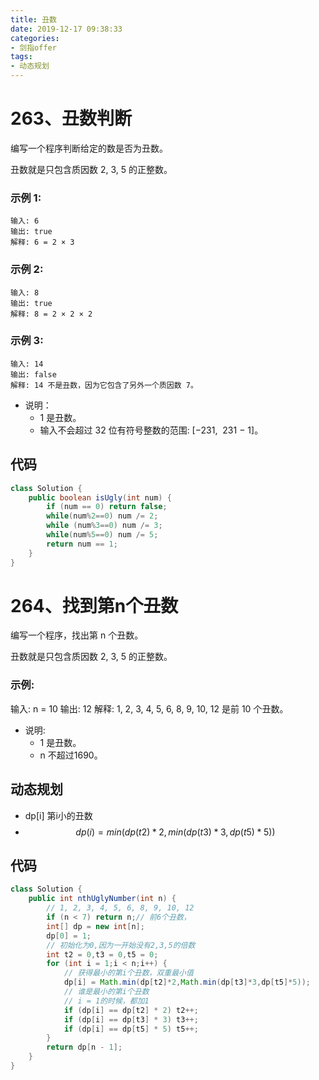 ```yaml
---
title: 丑数
date: 2019-12-17 09:38:33
categories:
- 剑指offer
tags:
- 动态规划
---
```

# 263、丑数判断
编写一个程序判断给定的数是否为丑数。

丑数就是只包含质因数 2, 3, 5 的正整数。

### 示例 1:
```
输入: 6
输出: true
解释: 6 = 2 × 3
```
### 示例 2:
```
输入: 8
输出: true
解释: 8 = 2 × 2 × 2
```
### 示例 3:
```
输入: 14
输出: false 
解释: 14 不是丑数，因为它包含了另外一个质因数 7。
```
- 说明：
    - 1 是丑数。
    - 输入不会超过 32 位有符号整数的范围: [−231,  231 − 1]。

<!-- 
来源：力扣（LeetCode）
链接：https://leetcode-cn.com/problems/ugly-number
著作权归领扣网络所有。商业转载请联系官方授权，非商业转载请注明出处。 -->

## 代码
```java
class Solution {
    public boolean isUgly(int num) {
        if (num == 0) return false;
        while(num%2==0) num /= 2;
        while (num%3==0) num /= 3;
        while(num%5==0) num /= 5;
        return num == 1;
    }
}
```
# 264、找到第n个丑数
编写一个程序，找出第 n 个丑数。

丑数就是只包含质因数 2, 3, 5 的正整数。

### 示例:

输入: n = 10
输出: 12
解释: 1, 2, 3, 4, 5, 6, 8, 9, 10, 12 是前 10 个丑数。

- 说明:  
  - 1 是丑数。
  - n 不超过1690。

<!-- 来源：力扣（LeetCode）
链接：https://leetcode-cn.com/problems/ugly-number-ii
著作权归领扣网络所有。商业转载请联系官方授权，非商业转载请注明出处。 -->

## 动态规划
- dp[i] 第i小的丑数 
- $$ dp(i) = min(dp(t2)*2,min(dp(t3)*3,dp(t5)*5)) $$
## 代码
```java
class Solution {
    public int nthUglyNumber(int n) {
        // 1, 2, 3, 4, 5, 6, 8, 9, 10, 12
        if (n < 7) return n;// 前6个丑数，
        int[] dp = new int[n];
        dp[0] = 1;
        // 初始化为0,因为一开始没有2,3,5的倍数
        int t2 = 0,t3 = 0,t5 = 0;
        for (int i = 1;i < n;i++) {
            // 获得最小的第i个丑数，双重最小值
            dp[i] = Math.min(dp[t2]*2,Math.min(dp[t3]*3,dp[t5]*5));
            // 谁是最小的第i个丑数
            // i = 1的时候，都加1
            if (dp[i] == dp[t2] * 2) t2++;
            if (dp[i] == dp[t3] * 3) t3++;
            if (dp[i] == dp[t5] * 5) t5++;
        }
        return dp[n - 1];
    }
}
```